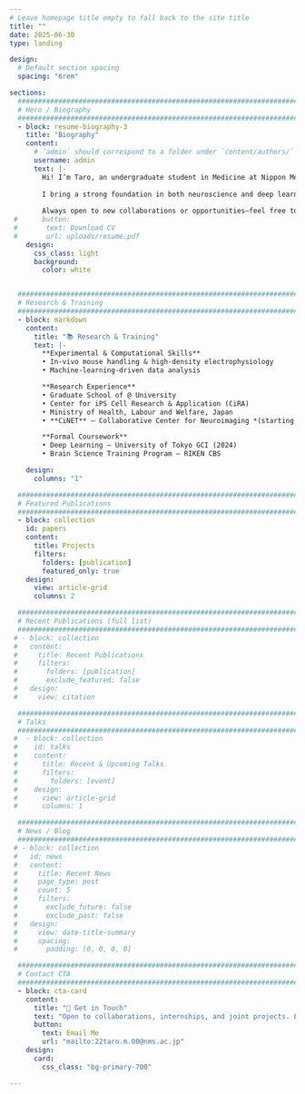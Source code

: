 ```yaml
---
# Leave homepage title empty to fall back to the site title
title: ""
date: 2025-06-30
type: landing

design:
  # Default section spacing
  spacing: "6rem"

sections:
  #######################################################################
  # Hero / Biography
  #######################################################################
  - block: resume-biography-3
    title: "Biography"
    content:
      # `admin` should correspond to a folder under `content/authors/`
      username: admin
      text: |-
        Hi! I’m Taro, an undergraduate student in Medicine at Nippon Medical School. I'm deeply interested in how the brain processes complex sensory inputs—like sound and light—especially in mouse models of psychiatric disorders. I use both dry and wet lab approaches to explore these mechanisms.My goal is to advance science that benefits the people most affected by disease — communities often overlooked by mainstream research and healthcare.
 
        I bring a strong foundation in both neuroscience and deep learning, with research experience at Kyoto University’s iCenter for iPS Cell Research and Application, Japan’s Ministry of Health, Labour and Welfare, and the Department of Physiology at Nippon Medical School.
 
        Always open to new collaborations or opportunities—feel free to reach out!
 #      button:
 #       text: Download CV
 #       url: uploads/resume.pdf
    design:
      css_class: light
      background:
        color: white


  #######################################################################
  # Research & Training
  #######################################################################
  - block: markdown
    content:
      title: "📚 Research & Training"
      text: |-
        **Experimental & Computational Skills**  
        • In-vivo mouse handling & high-density electrophysiology  
        • Machine-learning-driven data analysis  

        **Research Experience**  
        • Graduate School of @ University  
        • Center for iPS Cell Research & Application (CiRA)  
        • Ministry of Health, Labour and Welfare, Japan  
        • **CiNET** – Collaborative Center for Neuroimaging *(starting soon)*  

        **Formal Coursework**  
        • Deep Learning — University of Tokyo GCI (2024)  
        • Brain Science Training Program — RIKEN CBS  

    design:
      columns: "1"

  #######################################################################
  # Featured Publications
  #######################################################################
  - block: collection
    id: papers
    content:
      title: Projects
      filters:
        folders: [publication]
        featured_only: true
    design:
      view: article-grid
      columns: 2

  #######################################################################
  # Recent Publications (full list)
  #######################################################################
 # - block: collection
 #   content:
 #     title: Recent Publications
 #     filters:
 #       folders: [publication]
 #       exclude_featured: false
 #   design:
 #     view: citation

  #######################################################################
  # Talks
  ########################################################################
 #  - block: collection
 #    id: talks
 #    content:
 #      title: Recent & Upcoming Talks
 #      filters:
 #        folders: [event]
 #    design:
 #      view: article-grid
 #      columns: 1

  #######################################################################
  # News / Blog
  #######################################################################
 # - block: collection
 #   id: news
 #   content:
 #     title: Recent News
 #     page_type: post
 #     count: 5
 #     filters:
 #       exclude_future: false
 #       exclude_past: false
 #   design:
 #     view: date-title-summary
 #     spacing:
 #       padding: [0, 0, 0, 0]

  #######################################################################
  # Contact CTA
  #######################################################################
  - block: cta-card
    content:
      title: "🤝 Get in Touch"
      text: "Open to collaborations, internships, and joint projects. Email me anytime."
      button:
        text: Email Me
        url: "mailto:22taro.m.00@nms.ac.jp"
    design:
      card:
        css_class: "bg-primary-700"

---
```


